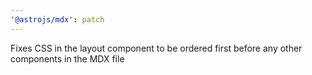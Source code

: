 ```yaml
---
'@astrojs/mdx': patch
---
```


Fixes CSS in the layout component to be ordered first before any other components in the MDX file

